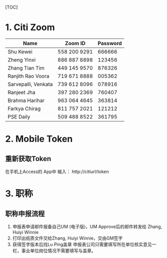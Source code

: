 [TOC]

# 1. Citi Zoom

| Name                 | Zoom ID       | Password |
| -------------------- | ------------- | -------- |
| Shu  Kewei           | 558 200  9291 | 666666   |
| Zheng  Yinxi         | 886 887  8898 | 123456   |
| Zhang  Tian Tim      | 449 145  9570 | 876326   |
| Ranjith  Rao Voora   | 719 671  8888 | 005362   |
| Sarvepalli,  Venkata | 739 612  8096 | 078916   |
| Ranjeet  Jha         | 397 280  2369 | 760407   |
| Brahma  Harihar      | 963 064  4645 | 363814   |
| Farkya  Chirag       | 811 757  2021 | 121212   |
| PSE  Daily           | 509 488  8522 | 361795   |

# 2. Mobile Token

## 重新获取Token
在手机上Access的 App中 输入： http://citiurl/token

# 3. 职称

## 职称申报流程

1.  申报表申请邮件报备自己UM (电子版)，UM  Approve后的邮件转发给 Zhang, Huiyi Winnie
2. 打印出纸质文件交给Zhang, Huiyi Winnie，交由GM签字
3.  获得签字版本后找Lu Ping盖章
   申报表公司只需要填写所在单位核实意见一栏，事业单位岗位情况不需要填写与盖章。